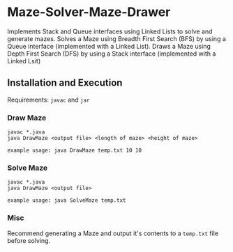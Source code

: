 # Maze-Solver-Maze-Drawer

Implements Stack and Queue interfaces using Linked Lists to solve and generate mazes. Solves a Maze using Breadth First Search (BFS) by using a Queue interface (implemented with a Linked List). Draws a Maze using Depth First Search (DFS) by using a Stack interface (implemented with a Linked Lsit)

## Installation and Execution
Requirements: ```javac``` and ```jar```

### Draw Maze
```
javac *.java
java DrawMaze <output file> <length of maze> <height of maze>
```
```example usage: java DrawMaze temp.txt 10 10```

### Solve Maze
```
javac *.java
java DrawMaze <output file>
```
```example usage: java SolveMaze temp.txt```

### Misc
Recommend generating a Maze and output it's contents to a ```temp.txt``` file before solving.
  
